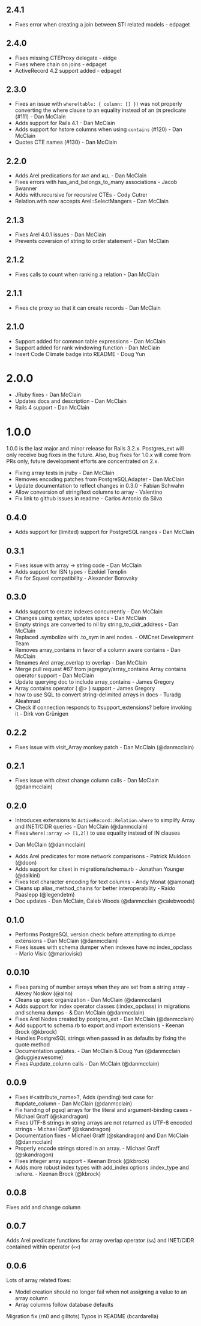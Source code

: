 ## 2.4.1

 * Fixes error when creating a join between STI related models - edpaget

## 2.4.0

 * Fixes missing CTEProxy delegate - eidge
 * Fixes where chain on joins - edpaget
 * ActiveRecord 4.2 support added - edpaget

## 2.3.0

 * Fixes an issue with `where(table: { column: [] })` was not properly
   converting the where clause to an equality instead of an `IN`
   predicate (#111) - Dan McClain
 * Adds support for Rails 4.1 - Dan McClain
 * Adds support for hstore columns when using `contains` (#120) - Dan McClain
 * Quotes CTE names (#130) - Dan McClain

## 2.2.0

 * Adds Arel predications for `ANY` and `ALL` - Dan McClain
 * Fixes errors with has\_and\_belongs\_to\_many associations - Jacob Swanner
 * Adds with.recursive for recursive CTEs - Cody Cutrer
 * Relation.with now accepts Arel::SelectMangers - Dan McClain

## 2.1.3

 * Fixes Arel 4.0.1 issues - Dan McClain
 * Prevents coversion of string to order statement - Dan McClain

## 2.1.2

 * Fixes calls to count when ranking a relation - Dan McClain

## 2.1.1

 * Fixes cte proxy so that it can create records - Dan McClain

## 2.1.0

 * Support added for common table expressions - Dan McClain
 * Support added for rank windowing function - Dan McClain
 * Insert Code Climate badge into README - Doug Yun

# 2.0.0

 * JRuby fixes - Dan McClain
 * Updates docs and description - Dan McClain
 * Rails 4 support - Dan McClain

# 1.0.0

1.0.0 is the last major and minor release for Rails 3.2.x. Postgres\_ext
will only receive bug fixes in the future. Also, bug fixes for 1.0.x
will come from PRs only, future development efforts are concentrated on
2.x.

 * Fixing array tests in jruby - Dan McClain
 * Removes encoding patches from PostgreSQLAdapter - Dan McClain
 * Update documentation to reflect changes in 0.3.0 - Fabian Schwahn
 * Allow conversion of string/text columns to array - Valentino
 * Fix link to github issues in readme - Carlos Antonio da Silva

## 0.4.0
 * Adds support for (limited) support for PostgreSQL ranges - Dan McClain

## 0.3.1

 * Fixes issue with array -> string code - Dan McClain
 * Adds support for ISN types - Ezekiel Templin
 * Fix for Squeel compatibility - Alexander Borovsky

## 0.3.0

 * Adds support to create indexes concurrently  -  Dan McClain
 * Changes using syntax, updates specs  -  Dan McClain
 * Empty strings are converted to nil by string_to_cidr_address -  Dan McClain
 * Replaced .symbolize with .to_sym in arel nodes.  -  OMCnet Development Team
 * Removes array_contains in favor of a column aware contains  -  Dan McClain
 * Renames Arel array_overlap to overlap  -  Dan McClain
 * Merge pull request #67 from jagregory/array_contains Array contains operator support -  Dan McClain
 * Update querying doc to include array_contains  -  James Gregory
 * Array contains operator ( @> ) support -  James Gregory
 * how to use SQL to convert string-delimited arrays in docs -  Turadg Aleahmad
 * Check if connection responds to #support_extensions? before invoking it  -  Dirk von Grünigen

## 0.2.2

 * Fixes issue with visit_Array monkey patch - Dan McClain (@danmcclain)

## 0.2.1

 * Fixes issue with citext change column calls - Dan McClain
(@danmcclain)

## 0.2.0

 * Introduces extensions to `ActiveRecord::Relation.where` to simplify
Array and INET/CIDR queries - Dan McClain (@danmcclain)
 * Fixes `where(:array => [1,2])` to use equailty instead of IN clauses
- Dan McClain (@danmcclain)
 * Adds Arel predicates for more network comparisons - Patrick Muldoon
(@doon)
 * Adds support for citext in migrations/schema.rb - Jonathan Younger
(@daikini)
 * Fixes text character encoding for text columns - Andy Monat (@amonat)
 * Cleans up alias_method_chains for better interoperability - Raido
Paaslepp (@legendetm)
 * Doc updates - Dan McClain, Caleb Woods (@danmcclain @calebwoods)

## 0.1.0

 * Performs PostgreSQL version check before attempting to dumpe
extensions - Dan McClain (@danmcclain)
 * Fixes issues with schema dumper when indexes have no index_opclass -
Mario Visic (@mariovisic)

## 0.0.10

 * Fixes parsing of number arrays when they are set from a string array - Alexey Noskov (@alno)
 * Cleans up spec organization  - Dan McClain (@danmcclain)
 * Adds support for index operator classes (:index_opclass) in
migrations and schema dumps - & Dan McClain (@danmcclain)
 * Fixes Arel Nodes created by postgres_ext  - Dan McClain (@danmcclain)
 * Add support to schema.rb to export and import extensions - Keenan
Brock (@kbrock)
 * Handles PostgreSQL strings when passed in as defaults by fixing the
quote method
 * Documentation updates. - Dan McClain & Doug Yun (@danmcclain
@duggieawesome)
 * Fixes #update_column calls - Dan McClain (@danmcclain)


## 0.0.9

 * Fixes #<attribute_name>?, Adds (pending) test case for #update_column - Dan McClain (@danmcclain)
 * Fix handing of pgsql arrays for the literal and argument-binding
cases - Michael Graff (@skandragon)
 * Fixes UTF-8 strings in string arrays are not returned as UTF-8
encoded strings - Michael Graff (@skandragon)
 * Documentation fixes - Michael Graff (@skandragon) and Dan McClain
(@danmcclain)
 * Properly encode strings stored in an array. - Michael Graff
(@skandragon)
 * Fixes integer array support - Keenan Brock (@kbrock)
 * Adds more robust index types with add_index options :index_type and :where. - Keenan Brock (@kbrock)

## 0.0.8

Fixes add and change column

## 0.0.7

Adds Arel predicate functions for array overlap operator (`&&`) and
INET/CIDR contained within operator (`<<`)

## 0.0.6

Lots of array related fixes:
 * Model creation should no longer fail when not assigning a value to an
   array column
 * Array columns follow database defaults

Migration fix (rn0 and gilltots)
Typos in README (bcardarella)
